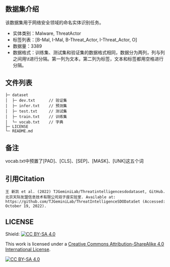 ## 数据集介绍
该数据集用于网络安全领域的命名实体识别任务。
- 实体类别：Malware, ThreatActor
- 标签列表：[B-Mal, I-Mal, B-Threat_Actor, I-Threat_Actor, O]
- 数据量：3389
- 数据格式：训练集、测试集和验证集的数据格式相同，数据分为两列，列与列之间用\t进行分隔。第一列为文本，第二列为标签，文本和标签都用空格进行分隔。


## 文件列表
```
├─ dataset
│  ├─ dev.txt      // 验证集
│  ├─ infer.txt    // 预测集
│  ├─ test.txt     // 测试集
│  ├─ train.txt    // 训练集
│  └─ vocab.txt    // 字典
├─ LICENSE
└─ README.md
```

## 备注
vocab.txt中预置了[PAD]、[CLS]、[SEP]、[MASK]、[UNK]这五个词


## 引用Citation
```
王 新凯 et al. (2022) TJGeminiLab/Threatintelligencesdodataset, GitHub. 北京天际友盟信息技术有限公司双子座实验室. Available at: https://github.com/TJGeminiLab/ThreatIntelligenceSDODataSet (Accessed: October 19, 2022). 
```

## LICENSE
Shield: [![CC BY-SA 4.0][cc-by-sa-shield]][cc-by-sa]

This work is licensed under a
[Creative Commons Attribution-ShareAlike 4.0 International License](./LICENSE).

[![CC BY-SA 4.0][cc-by-sa-image]][cc-by-sa]

[cc-by-sa]: http://creativecommons.org/licenses/by-sa/4.0/
[cc-by-sa-image]: https://licensebuttons.net/l/by-sa/4.0/88x31.png
[cc-by-sa-shield]: https://img.shields.io/badge/License-CC%20BY--SA%204.0-lightgrey.svg